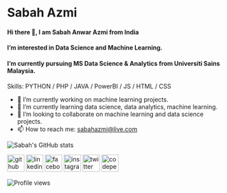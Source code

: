 # Sabah Azmi
#### Hi there 👋, I am Sabah Anwar Azmi from India
#### I’m interested in Data Science and Machine Learning. 
#### I’m currently pursuing MS Data Science & Analytics from Universiti Sains Malaysia.

Skills: PYTHON / PHP / JAVA / PowerBI / JS / HTML / CSS

- 🔭 I’m currently working on machine learning projects. 
- 🌱 I’m currently learning data science, data analytics, machine learning.
- 👯 I’m looking to collaborate on machine learning and data science projects.
- 📫 How to reach me: sabahazmi@live.com 

![Sabah's GitHub stats](https://github-readme-stats.vercel.app/api?username=sabahazmi&count_private=true&show_icons=true&theme=radical)

[<img src='https://cdn.jsdelivr.net/npm/simple-icons@3.0.1/icons/github.svg' alt='github' height='40'>](https://github.com/sabahazmi)  [<img src='https://cdn.jsdelivr.net/npm/simple-icons@3.0.1/icons/linkedin.svg' alt='linkedin' height='40'>](https://www.linkedin.com/in/sabahazmi/)  [<img src='https://cdn.jsdelivr.net/npm/simple-icons@3.0.1/icons/facebook.svg' alt='facebook' height='40'>](https://www.facebook.com/sabahazmi)  [<img src='https://cdn.jsdelivr.net/npm/simple-icons@3.0.1/icons/instagram.svg' alt='instagram' height='40'>](https://www.instagram.com/sabah_azmi/)  [<img src='https://cdn.jsdelivr.net/npm/simple-icons@3.0.1/icons/twitter.svg' alt='twitter' height='40'>](https://twitter.com/sabahazmisays)  [<img src='https://cdn.jsdelivr.net/npm/simple-icons@3.0.1/icons/codepen.svg' alt='codepen' height='40'>](https://codepen.io/sabahazmi)  

 
![Profile views](https://gpvc.arturio.dev/sabahazmi)  
